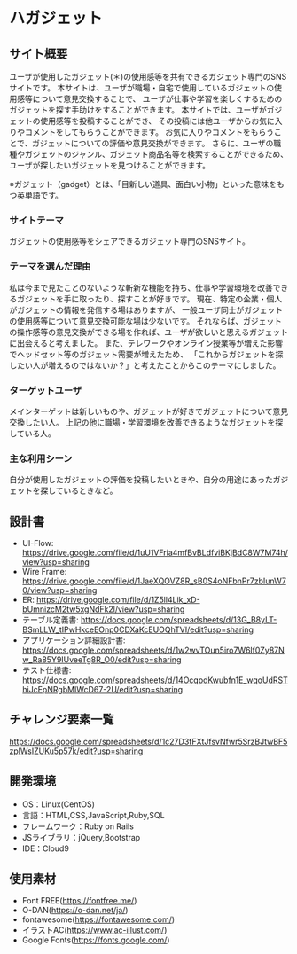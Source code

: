 # ハガジェット

## サイト概要
ユーザが使用したガジェット(＊)の使用感等を共有できるガジェット専門のSNSサイトです。
本サイトは、ユーザが職場・自宅で使用しているガジェットの使用感等について意見交換することで、
ユーザが仕事や学習を楽しくするためのガジェットを探す手助けをすることができます。
本サイトでは、ユーザがガジェットの使用感等を投稿することができ、
その投稿には他ユーザからお気に入りやコメントをしてもらうことができます。
お気に入りやコメントをもらうことで、ガジェットについての評価や意見交換ができます。
さらに、ユーザの職種やガジェットのジャンル、ガジェット商品名等を検索することができるため、
ユーザが探したいガジェットを見つけることができます。

※ガジェット（gadget）とは、「目新しい道具、面白い小物」といった意味をもつ英単語です。

### サイトテーマ
ガジェットの使用感等をシェアできるガジェット専門のSNSサイト。

### テーマを選んだ理由
私は今まで見たことのないような斬新な機能を持ち、仕事や学習環境を改善できるガジェットを手に取ったり、探すことが好きです。
現在、特定の企業・個人がガジェットの情報を発信する場はありますが、
一般ユーザ同士がガジェットの使用感等について意見交換可能な場は少ないです。
それならば、ガジェットの操作感等の意見交換ができる場を作れば、ユーザが欲しいと思えるガジェットに出会えると考えました。
また、テレワークやオンライン授業等が増えた影響でヘッドセット等のガジェット需要が増えたため、
「これからガジェットを探したい人が増えるのではないか？」と考えたことからこのテーマにしました。

### ターゲットユーザ
メインターゲットは新しいものや、ガジェットが好きでガジェットについて意見交換したい人。
上記の他に職場・学習環境を改善できるようなガジェットを探している人。

### 主な利用シーン
自分が使用したガジェットの評価を投稿したいときや、自分の用途にあったガジェットを探しているときなど。


## 設計書
- UI-Flow:
https://drive.google.com/file/d/1uU1VFria4mfBvBLdfviBKjBdC8W7M74h/view?usp=sharing
- Wire Frame:
https://drive.google.com/file/d/1JaeXQOVZ8R_sB0S4oNFbnPr7zbIunW70/view?usp=sharing
- ER:
https://drive.google.com/file/d/1Z5ll4Lik_xD-bUmnizcM2tw5xgNdFk2l/view?usp=sharing
- テーブル定義書:
https://docs.google.com/spreadsheets/d/13G_B8yLT-BSmLLW_tIPwHkceEOnp0CDXaKcEUOQhTVI/edit?usp=sharing
- アプリケーション詳細設計書:
https://docs.google.com/spreadsheets/d/1w2wvTOun5iro7W6lf0Zy87Nw_Ra85Y9IUveeTg8R_O0/edit?usp=sharing
- テスト仕様書:
https://docs.google.com/spreadsheets/d/14OcqpdKwubfn1E_wqoUdRSThiJcEpNRgbMIWcD67-2U/edit?usp=sharing

## チャレンジ要素一覧
https://docs.google.com/spreadsheets/d/1c27D3fFXtJfsvNfwr5SrzBJtwBF5zplWsIZUKu5p57k/edit?usp=sharing

## 開発環境
- OS：Linux(CentOS)
- 言語：HTML,CSS,JavaScript,Ruby,SQL
- フレームワーク：Ruby on Rails
- JSライブラリ：jQuery,Bootstrap
- IDE：Cloud9

## 使用素材
- Font FREE(https://fontfree.me/)
- O-DAN(https://o-dan.net/ja/)
- fontawesome(https://fontawesome.com/)
- イラストAC(https://www.ac-illust.com/)
- Google Fonts(https://fonts.google.com/)
